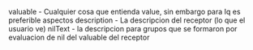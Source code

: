 valuable - Cualquier cosa que entienda value, sin embargo para Iq es preferible aspectos
description - La descripcion del receptor (lo que el usuario ve)
nilText - la descripcion para grupos que se formaron por evaluacion de nil del valuable del receptor